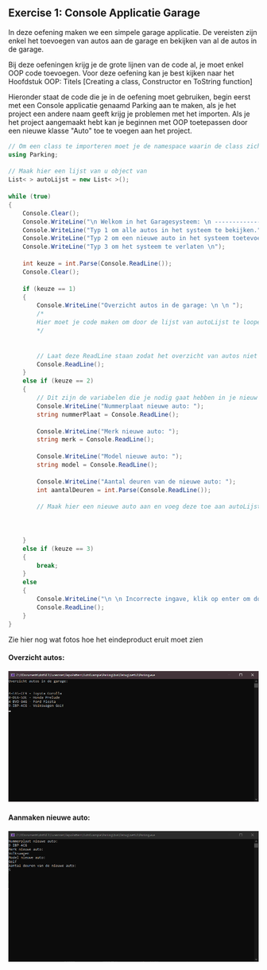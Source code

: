 ## Exercise 1: Console Applicatie Garage

In deze oefening maken we een simpele garage applicatie. De vereisten zijn enkel het toevoegen van autos aan de garage en bekijken van al de autos in de garage.

Bij deze oefeningen krijg je de grote lijnen van de code al, je moet enkel OOP code toevoegen.
Voor deze oefening kan je best kijken naar het Hoofdstuk OOP: Titels [Creating a class, Constructor en ToString function]

Hieronder staat de code die je in de oefening moet gebruiken, begin eerst met een Console applicatie genaamd Parking aan te maken, als je het project een andere naam geeft krijg je problemen met het importen.
Als je het project aangemaakt hebt kan je beginnen met OOP toetepassen door een nieuwe klasse "Auto" toe te voegen aan het project.
```csharp
// Om een class te importeren moet je de namespace waarin de class zich bevind importeren
using Parking;

// Maak hier een lijst van u object van
List< > autoLijst = new List< >();

while (true)
{
    Console.Clear();
    Console.WriteLine("\n Welkom in het Garagesysteem: \n ---------------------------- \n");
    Console.WriteLine("Typ 1 om alle autos in het systeem te bekijken.");
    Console.WriteLine("Typ 2 om een nieuwe auto in het systeem toetevoegen");
    Console.WriteLine("Typ 3 om het systeem te verlaten \n");

    int keuze = int.Parse(Console.ReadLine());
    Console.Clear();

    if (keuze == 1)
    {
        Console.WriteLine("Overzicht autos in de garage: \n \n ");
        /*
        Hier moet je code maken om door de lijst van autoLijst te loopen, en voor elke auto de ToString functie uitvoeren
        */


        // Laat deze ReadLine staan zodat het overzicht van autos niet meteen sluit
        Console.ReadLine();
    }
    else if (keuze == 2)
    {
        // Dit zijn de variabelen die je nodig gaat hebben in je nieuw Object
        Console.WriteLine("Nummerplaat nieuwe auto: ");
        string nummerPlaat = Console.ReadLine();

        Console.WriteLine("Merk nieuwe auto: ");
        string merk = Console.ReadLine();

        Console.WriteLine("Model nieuwe auto: ");
        string model = Console.ReadLine();

        Console.WriteLine("Aantal deuren van de nieuwe auto: ");
        int aantalDeuren = int.Parse(Console.ReadLine());

        // Maak hier een nieuwe auto aan en voeg deze toe aan autoLijst



    }
    else if (keuze == 3)
    {
        break;
    }
    else
    {
        Console.WriteLine("\n \n Incorrecte ingave, klik op enter om doortegaan");
        Console.ReadLine();
    }
}
```

Zie hier nog wat fotos hoe het eindeproduct eruit moet zien

#### Overzicht autos:
![ConsoleGarage](/images/exercises/ConsoleGarageOverzicht.png)

#### Aanmaken nieuwe auto:
![ConsoleGarage](/images/exercises/ConsoleGarageAanmaken.png)
